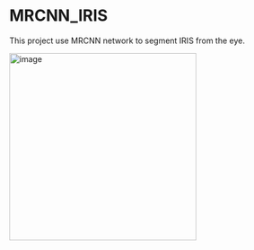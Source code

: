 # MRCNN_IRIS

This project use MRCNN network to segment IRIS from the eye.


<img width="333" alt="image" src="https://user-images.githubusercontent.com/73640368/209393078-860a8c72-42c7-4b70-b587-51fd85b60304.png">
